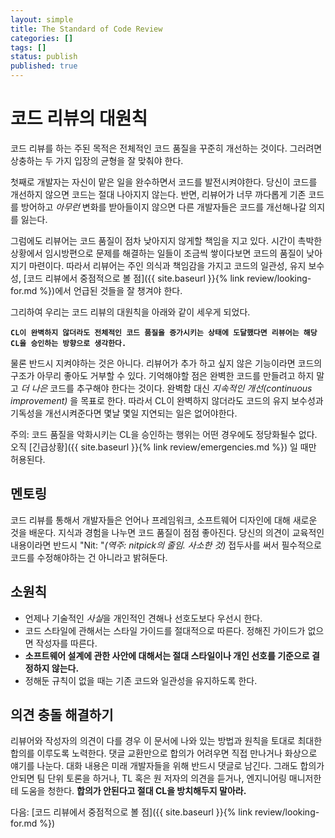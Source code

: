 ```yaml
---
layout: simple
title: The Standard of Code Review
categories: []
tags: []
status: publish
published: true
---
```


# 코드 리뷰의 대원칙

코드 리뷰를 하는 주된 목적은 전체적인 코드 품질을 꾸준히 개선하는 것이다. 그러려면 상충하는 두 가지 입장의 균형을 잘 맞춰야 한다.

첫째로 개발자는 자신이 맡은 일을 완수하면서 코드를 발전시켜야한다. 당신이 코드를 개선하지 않으면 코드는 절대 나아지지 않는다. 반면, 리뷰어가 너무 까다롭게 기존 코드를 방어하고 *아무런* 변화를 받아들이지 않으면 다른 개발자들은 코드를 개선해나갈 의지를 잃는다.

그럼에도 리뷰어는 코드 품질이 점차 낮아지지 않게할 책임을 지고 있다. 시간이 촉박한 상황에서 임시방편으로 문제를 해결하는 일들이 조금씩 쌓이다보면 코드의 품질이 낮아지기 마련이다. 따라서 리뷰어는 주인 의식과 책임감을 가지고 코드의 일관성, 유지 보수성, [코드 리뷰에서 중점적으로 볼 점]({{ site.baseurl }}{% link review/looking-for.md %})에서 언급된 것들을 잘 챙겨야 한다.

그리하여 우리는 코드 리뷰의 대원칙을 아래와 같이 세우게 되었다.

**`CL이 완벽하지 않더라도 전체적인 코드 품질을 증가시키는 상태에 도달했다면 리뷰어는 해당 CL을 승인하는 방향으로 생각한다.`**

물론 반드시 지켜야하는 것은 아니다. 리뷰어가 추가 하고 싶지 않은 기능이라면 코드의 구조가 아무리 좋아도 거부할 수 있다. 기억해야할 점은 완벽한 코드를 만들려고 하지 말고 *더 나은* 코드를 추구해야 한다는 것이다. 완벽함 대신 *지속적인 개선(continuous improvement)* 을 목표로 한다. 따라서 CL이 완벽하지 않더라도 코드의 유지 보수성과 기독성을 개선시켜준다면 몇날 몇일 지연되는 일은 없어야한다.

주의: 코드 품질을 악화시키는 CL을 승인하는 행위는 어떤 경우에도 정당화될수 없다. 오직 [긴급상황]({{ site.baseurl }}{% link review/emergencies.md %}) 일 때만 허용된다.

## 멘토링
코드 리뷰를 통해서 개발자들은 언어나 프레임워크, 소프트웨어 디자인에 대해 새로운 것을 배운다. 지식과 경험을 나누면 코드 품질이 점점 좋아진다. 당신의 의견이 교육적인 내용이라면 반드시 "Nit: "*(역주: nitpick의 줄임. 사소한 것)* 접두사를 써서 필수적으로 코드를 수정해야하는 건 아니라고 밝혀둔다.

## 소원칙
- 언제나 기술적인 *사실*을 개인적인 견해나 선호도보다 우선시 한다.
- 코드 스타일에 관해서는 스타일 가이드를 절대적으로 따른다. 정해진 가이드가 없으면 작성자를 따른다.
- **소프트웨어 설계에 관한 사안에 대해서는 절대 스타일이나 개인 선호를 기준으로 결정하지 않는다.**
- 정해둔 규칙이 없을 때는 기존 코드와 일관성을 유지하도록 한다.

## 의견 충돌 해결하기
리뷰어와 작성자의 의견이 다를 경우 이 문서에 나와 있는 방법과 원칙을 토대로 최대한 합의를 이루도록 노력한다. 댓글 교환만으로 합의가 어려우면 직접 만나거나 화상으로 얘기를 나눈다. 대화 내용은 미래 개발자들을 위해 반드시 댓글로 남긴다. 그래도 합의가 안되면 팀 단위 토론을 하거나, TL 혹은 원 저자의 의견을 듣거나, 엔지니어링 매니저한테 도움을 청한다. **합의가 안된다고 절대 CL을 방치해두지 말아라.**

다음: [코드 리뷰에서 중점적으로 볼 점]({{ site.baseurl }}{% link review/looking-for.md %})
